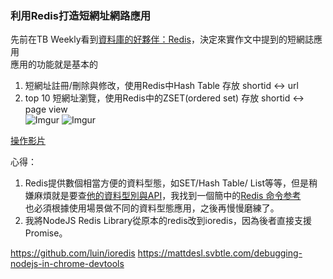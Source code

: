 ### 利用Redis打造短網址網路應用
先前在TB Weekly看到[資料庫的好夥伴：Redis](http://blog.techbridge.cc/2016/06/18/redis-introduction/)，決定來實作文中提到的短網誌應用  
應用的功能就是基本的  
1. 短網址註冊/刪除與修改，使用Redis中Hash Table 存放 shortid <-> url  
2. top 10 短網址瀏覽，使用Redis中的ZSET(ordered set) 存放 shortid <-> page view  
![Imgur](http://i.imgur.com/zeUCQGb.jpg)
![Imgur](http://i.imgur.com/iCuH7NY.jpg)


[操作影片](https://vimeo.com/206407242)

心得：
1. Redis提供數個相當方便的資料型態，如SET/Hash Table/ List等等，但是稍嫌麻煩就是要查[他的資料型別與API](https://redis.io/topics/data-types-intro)，我找到一個簡中的[Redis 命令参考](http://redisdoc.com/index.html)  
也必須根據使用場景做不同的資料型態應用，之後再慢慢磨練了。  
2. 我將NodeJS Redis Library從原本的redis改到ioredis，因為後者直接支援Promise。

https://github.com/luin/ioredis
https://mattdesl.svbtle.com/debugging-nodejs-in-chrome-devtools
